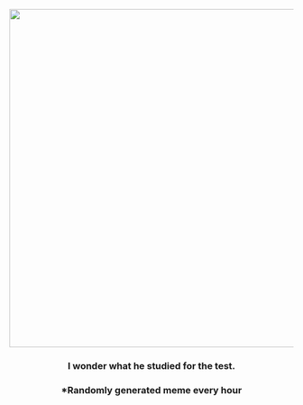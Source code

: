 <p align="center">
        <img src="https://i.redd.it/np7u0xtd85f71.jpg" width="600" height="600">
        </p>
        <h3 align="center">I wonder what he studied for the test.</h3>
        <h3 align="center">*Randomly generated meme every hour</h3>
    